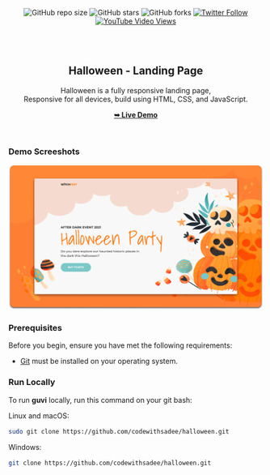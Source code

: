 <div align="center">
  
  ![GitHub repo size](https://img.shields.io/github/repo-size/codewithsadee/halloween)
  ![GitHub stars](https://img.shields.io/github/stars/codewithsadee/halloween?style=social)
  ![GitHub forks](https://img.shields.io/github/forks/codewithsadee/halloween?style=social)
  [![Twitter Follow](https://img.shields.io/twitter/follow/codewithsadee?style=social)](https://twitter.com/intent/follow?screen_name=codewithsadee)
  [![YouTube Video Views](https://img.shields.io/youtube/views/i5d1RO48chI?style=social)](https://youtu.be/i5d1RO48chI)

  <br />
  <br />

  <h2 align="center">Halloween - Landing Page</h2>

  Halloween is a fully responsive landing page, <br />Responsive for all devices, build using HTML, CSS, and JavaScript.

  <a href="https://codewithsadee.github.io/halloween/"><strong>➥ Live Demo</strong></a>

</div>

<br />

### Demo Screeshots

![Halloween Desktop Demo](./readme-images/desktop.png "Desktop Demo")

### Prerequisites

Before you begin, ensure you have met the following requirements:

* [Git](https://git-scm.com/downloads "Download Git") must be installed on your operating system.

### Run Locally

To run **guvi** locally, run this command on your git bash:

Linux and macOS:

```bash
sudo git clone https://github.com/codewithsadee/halloween.git
```

Windows:

```bash
git clone https://github.com/codewithsadee/halloween.git
```




